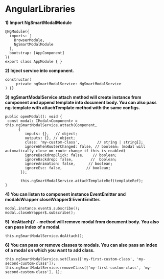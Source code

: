 # AngularLibraries

**1) Import NgSmartModalModule**

    @NgModule({
      imports: [
        BrowserModule,
        NgSmartModalModule
      ],
      bootstrap: [AppComponent]
    })
    export class AppModule { }

**2) Inject service into component.**

    constructor(
         private ngSmartModalService: NgSmartModalService
    ) {}

**3) ngSmartModalService attach method will create instance from component and append template into document body.
     You can also pass ng-template with attachTemplate method with the same configs.**

    public openModal(): void { 
     const modal: IModal<Component> = this.ngSmartModalService.attach(Component,
          {
             inputs: {},   // object;
             outputs: {}, // object;
             class: 'my-custom-class',        // string | string[];
             ignoreWhenRouterChanged: false, // boolean; (modal will automatically close on route change if this is enabled)
             ignoreBackdropClick: false,    // boolean;
             ignoreBackdrop: false,        //  boolean;
             ignoreAnimation: false,      // boolean;
             ignoreEsc: false,           // boolean;
           });
           
           this.ngSmartModalService.attachTemplateRef(templateRef);
    }

**4) You can listen to component instance EventEmitter and  modalsWrapper closeWrapper$ EventEmitter.**

    modal.instance.event$.subscribe();
    modal.closeWrapper$.subscribe();

**5) 'deAttach()' - method will remove modal from document body. You also can pass index of a modal.**

    this.ngSmartModalService.deAttach();

**6) You can pass or remove classes to modals. You can also pass an index of a modal on which you want to add class.**

    this.ngSmartModalService.setClass(['my-first-custom-class', 'my-second-custom-class']);
    this.ngSmartModalService.removeClass(['my-first-custom-class', 'my-second-custom-class'], 1);
